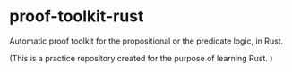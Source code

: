 # proof-toolkit-rust
Automatic proof toolkit for the propositional or the predicate logic, in Rust.

(This is a practice repository created for the purpose of learning Rust. )
